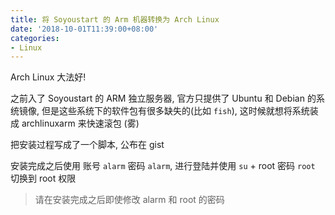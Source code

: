```yaml
---
title: 将 Soyoustart 的 Arm 机器转换为 Arch Linux
date: '2018-10-01T11:39:00+08:00'
categories:
- Linux
---
```

Arch Linux 大法好!


<!--more-->


之前入了 Soyoustart 的 ARM 独立服务器, 官方只提供了 Ubuntu 和 Debian 的系统镜像, 但是这些系统下的软件包有很多缺失的(比如 `fish`), 这时候就想将系统装成 archlinuxarm 来快速滚包 (雾)

把安装过程写成了一个脚本, 公布在 gist

<script src="https://gist.github.com/Indexyz/c95d1b08df7cffa68b98a5e758c89cde.js"></script>

安装完成之后使用 账号 `alarm` 密码 `alarm`, 进行登陆并使用 `su` + root 密码 `root` 切换到 root 权限

> 请在安装完成之后即使修改 alarm 和 root 的密码
